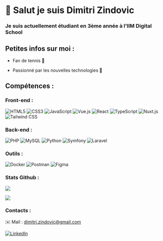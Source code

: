 <h1>👋 Salut je suis Dimitri Zindovic</h1>

<h3> Je suis actuellement étudiant en 3ème année à l'IIM Digital School </h3>

<h2> Petites infos sur moi : </h2>

- Fan de tennis 🎾

- Passionné par les nouvelles technologies 📱

<h2> Compétences : </h2>

<h3> Front-end : </h3>

![HTML5](https://img.shields.io/badge/html5-%23E34F26.svg?style=for-the-badge&logo=html5&logoColor=white) ![CSS3](https://img.shields.io/badge/css3-%231572B6.svg?style=for-the-badge&logo=css3&logoColor=white) ![JavaScript](https://img.shields.io/badge/javascript-%23323330.svg?style=for-the-badge&logo=javascript&logoColor=%23F7DF1E) ![Vue.js](https://img.shields.io/badge/vuejs-%2335495e.svg?style=for-the-badge&logo=vuedotjs&logoColor=%234FC08D) ![React](https://img.shields.io/badge/react-%2320232a.svg?style=for-the-badge&logo=react&logoColor=%2361DAFB) ![TypeScript](https://img.shields.io/badge/typescript-%23007ACC.svg?style=for-the-badge&logo=typescript&logoColor=white) ![Nuxt.js](https://img.shields.io/badge/nuxt.js-%2300C58E.svg?style=for-the-badge&logo=nuxtdotjs&logoColor=white) ![Tailwind CSS](https://img.shields.io/badge/tailwindcss-%2338B2AC.svg?style=for-the-badge&logo=tailwind-css&logoColor=white)

<h3> Back-end : </h3>

![PHP](https://img.shields.io/badge/php-%23777BB4.svg?style=for-the-badge&logo=php&logoColor=white) ![MySQL](https://img.shields.io/badge/mysql-%2300f.svg?style=for-the-badge&logo=mysql&logoColor=white) ![Python](https://img.shields.io/badge/Python-14354C?style=for-the-badge&logo=python&logoColor=white) ![Symfony](https://img.shields.io/badge/symfony-%23000000.svg?style=for-the-badge&logo=symfony&logoColor=white) ![Laravel](https://img.shields.io/badge/laravel-%23FF2D20.svg?style=for-the-badge&logo=laravel&logoColor=white)

<h3> Outils : </h3>

![Docker](https://img.shields.io/badge/docker-%230db7ed.svg?style=for-the-badge&logo=docker&logoColor=white) ![Postman](https://img.shields.io/badge/Postman-FF6C37?style=for-the-badge&logo=postman&logoColor=white) ![Figma](https://img.shields.io/badge/figma-%23F24E1E.svg?style=for-the-badge&logo=figma&logoColor=white)

<h3> Stats Github : </h3>

![](https://github-readme-stats.vercel.app/api/top-langs/?username=DimitriZindovic&theme=merko&show_border=true&include_all_commits=true&count_private=true&layout=compact)

[![](https://streak-stats.demolab.com?user=DimitriZindovic&theme=merko&hide_border=false&date_format=j%20M%5B%20Y%5D)](https://git.io/streak-stats)

<h3> Contacts : </h3>

✉️ Mail : dimitri.zindovic@gmail.com

[![LinkedIn](https://img.shields.io/badge/LinkedIn-0077B5?style=for-the-badge&logo=linkedin&logoColor=white)](https://www.linkedin.com/in/dimitri-zindovic-22456924b/)
